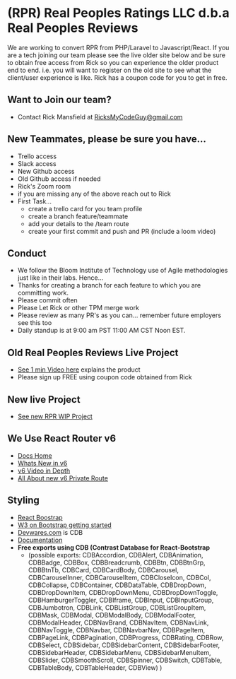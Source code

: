 # (RPR) Real Peoples Ratings LLC d.b.a Real Peoples Reviews

We are working to convert RPR from PHP/Laravel to Javascript/React. If you are a tech joining our team please see the live older site below and be sure to obtain free access from Rick so you can experience the older product end to end. i.e. you will want to register on the old site to see what the client/user experience is like. Rick has a coupon code for you to get in free.

## Want to Join our team?

- Contact Rick Mansfield at RicksMyCodeGuy@gmail.com

## New Teammates, please be sure you have...

- Trello access
- Slack access
- New Github access
- Old Github access if needed
- Rick's Zoom room
- if you are missing any of the above reach out to Rick
- First Task...
  - create a trello card for you team profile
  - create a branch feature/teammate<yourname>
  - add your details to the /team route
  - create your first commit and push and PR (include a loom video)

## Conduct

- We follow the Bloom Institute of Technology use of Agile methodologies just like in their labs. Hence...
- Thanks for creating a branch for each feature to which you are committing work.
- Please commit often
- Please Let Rick or other TPM merge work
- Please review as many PR's as you can... remember future employers see this too
- Daily standup is at 9:00 am PST 11:00 AM CST Noon EST.

## Old Real Peoples Reviews Live Project

- [See 1 min Video here](https://realpeoplesreviews.com/) explains the product
- Please sign up FREE using coupon code obtained from Rick

## New live Project

- [See new RPR WIP Project](https://frontend-rho-seven.vercel.app/)

## We Use React Router v6

- [Docs Home](https://reactrouter.com/docs/en/v6/getting-started/concepts)
- [Whats New in v6](https://ankitkarnak.hashnode.dev/whats-new-in-react-router-v6-an-introductory-guide)
- [v6 Video in Depth](https://www.youtube.com/watch?v=0cSVuySEB0A)
- [All About new v6 Private Route](https://dev.to/iamandrewluca/private-route-in-react-router-v6-lg5)

## Styling 
- [React Boostrap](https://react-bootstrap.github.io/getting-started/introduction/)
- [W3 on Bootstrap getting started](https://www.w3schools.com/bootstrap/bootstrap_get_started.asp)
- [Devwares.com](https://www.devwares.com/) is CDB
- [Documentation](https://www.devwares.com/docs/contrast/react/index)
- __Free exports using CDB (Contrast Database for React-Bootstrap__
  - (possible exports: CDBAccordion, CDBAlert, CDBAnimation, CDBBadge, CDBBox, CDBBreadcrumb, CDBBtn, CDBBtnGrp, CDBBtnTb, CDBCard, CDBCardBody, CDBCarousel, CDBCarouselInner, CDBCarouselItem, CDBCloseIcon, CDBCol, CDBCollapse, CDBContainer, CDBDataTable, CDBDropDown, CDBDropDownItem, CDBDropDownMenu, CDBDropDownToggle, CDBHamburgerToggler, CDBIframe, CDBInput, CDBInputGroup, CDBJumbotron, CDBLink, CDBListGroup, CDBListGroupItem, CDBMask, CDBModal, CDBModalBody, CDBModalFooter, CDBModalHeader, CDBNavBrand, CDBNavItem, CDBNavLink, CDBNavToggle, CDBNavbar, CDBNavbarNav, CDBPageItem, CDBPageLink, CDBPagination, CDBProgress, CDBRating, CDBRow, CDBSelect, CDBSidebar, CDBSidebarContent, CDBSidebarFooter, CDBSidebarHeader, CDBSidebarMenu, CDBSidebarMenuItem, CDBSlider, CDBSmoothScroll, CDBSpinner, CDBSwitch, CDBTable, CDBTableBody, CDBTableHeader, CDBView)
)